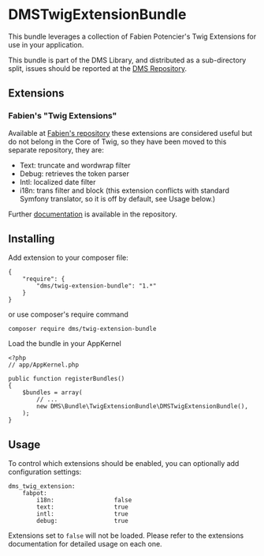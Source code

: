 # DMSTwigExtensionBundle

This bundle leverages a collection of Fabien Potencier's Twig Extensions for use in your application.

This bundle is part of the DMS Library, and distributed as a sub-directory split, issues should be reported at the [DMS Repository](https://github.com/rdohms/DMS).

## Extensions

### Fabien's "Twig Extensions"

Available at [Fabien's repository](https://github.com/fabpot/Twig-extensions) these extensions are considered useful but do not belong in the Core of Twig, so they have been moved to this separate repository, they are:

* Text: truncate and wordwrap filter
* Debug: retrieves the token parser
* Intl: localized date filter
* i18n: trans filter and block (this extension conflicts with standard Symfony translator, so it is off by default, see Usage below.)

Further [documentation](https://github.com/fabpot/Twig-extensions/blob/master/doc/index.rst) is available in the repository.

## Installing

Add extension to your composer file:

    {
        "require": {
            "dms/twig-extension-bundle": "1.*"
        }
    }

or use composer's require command

    composer require dms/twig-extension-bundle
    
Load the bundle in your AppKernel

    <?php
    // app/AppKernel.php

    public function registerBundles()
    {
        $bundles = array(
            // ...
            new DMS\Bundle\TwigExtensionBundle\DMSTwigExtensionBundle(),
        );
    }
    
## Usage

To control which extensions should be enabled, you can optionally add configuration settings:

    dms_twig_extension:   
        fabpot:               
            i18n:                 false 
            text:                 true 
            intl:                 true 
            debug:                true 
        
Extensions set to `false` will not be loaded. Please refer to the extensions documentation for detailed usage on each one.

